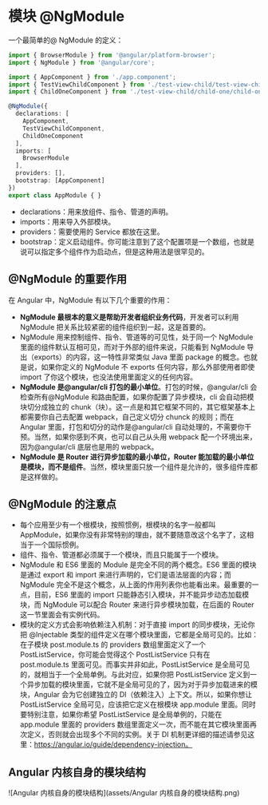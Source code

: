 # 模块 @NgModule

一个最简单的@ NgModule 的定义：

```typescript
import { BrowserModule } from '@angular/platform-browser';
import { NgModule } from '@angular/core';

import { AppComponent } from './app.component';
import { TestViewChildComponent } from './test-view-child/test-view-child.component';
import { ChildOneComponent } from './test-view-child/child-one/child-one.component';

@NgModule({
  declarations: [
    AppComponent,
    TestViewChildComponent,
    ChildOneComponent
  ],
  imports: [
    BrowserModule
  ],
  providers: [],
  bootstrap: [AppComponent]
})
export class AppModule { }
```

- declarations：用来放组件、指令、管道的声明。
- imports：用来导入外部模块。
- providers：需要使用的 Service 都放在这里。
- bootstrap：定义启动组件。你可能注意到了这个配置项是一个数组，也就是说可以指定多个组件作为启动点，但是这种用法是很罕见的。

## @NgModule 的重要作用

在 Angular 中，NgModule 有以下几个重要的作用：

- **NgModule 最根本的意义是帮助开发者组织业务代码**，开发者可以利用 NgModule 把关系比较紧密的组件组织到一起，这是首要的。
- NgModule 用来控制组件、指令、管道等的可见性，处于同一个 NgModule 里面的组件默认互相可见，而对于外部的组件来说，只能看到 NgModule 导出（exports）的内容，这一特性非常类似 Java 里面 package 的概念。也就是说，如果你定义的 NgModule 不 exports 任何内容，那么外部使用者即使 import 了你这个模块，也没法使用里面定义的任何内容。
- **NgModule 是@angular/cli 打包的最小单位**。打包的时候，@angular/cli 会检查所有@NgModule 和路由配置，如果你配置了异步模块，cli 会自动把模块切分成独立的 chunk（块）。这一点是和其它框架不同的，其它框架基本上都需要你自己去配置 webpack，自己定义切分 chunck 的规则；而在 Angular 里面，打包和切分的动作是@angular/cli 自动处理的，不需要你干预。当然，如果你感到不爽，也可以自己从头用 webpack 配一个环境出来，因为@angular/cli 底层也是用的 webpack。
- **NgModule 是 Router 进行异步加载的最小单位，Router 能加载的最小单位是模块，而不是组件**。当然，模块里面只放一个组件是允许的，很多组件库都是这样做的。

## @NgModule 的注意点

- 每个应用至少有一个根模块，按照惯例，根模块的名字一般都叫 AppModule，如果你没有非常特别的理由，就不要随意改这个名字了，这相当于一个国际惯例。
- 组件、指令、管道都必须属于一个模块，而且只能属于一个模块。
- NgModule 和 ES6 里面的 Module 是完全不同的两个概念。ES6 里面的模块是通过 export 和 import 来进行声明的，它们是语法层面的内容；而 NgModule 完全不是这个概念，从上面的作用列表你也能看出来。最重要的一点，目前，ES6 里面的 import 只能静态引入模块，并不能异步动态加载模块，而 NgModule 可以配合 Router 来进行异步模块加载，在后面的 Router 这一节里面会有实例代码。
- 模块的定义方式会影响依赖注入机制：对于直接 import 的同步模块，无论你把 @Injectable 类型的组件定义在哪个模块里面，它都是全局可见的。比如：在子模块 post.module.ts 的 providers 数组里面定义了一个 PostListService，你可能会觉得这个 PostListService 只有在 post.module.ts 里面可见。而事实并非如此，PostListService 是全局可见的，就相当于一个全局单例。与此对应，如果你把 PostListService 定义到一个异步加载的模块里面，它就不是全局可见的了，因为对于异步加载进来的模块，Angular 会为它创建独立的 DI（依赖注入）上下文。所以，如果你想让 PostListService 全局可见，应该把它定义在根模块 app.module 里面。同时要特别注意，如果你希望 PostListService 是全局单例的，只能在 app.module 里面的 providers 数组里面定义一次，而不能在其它模块里面再次定义，否则就会出现多个不同的实例。关于 DI 机制更详细的描述请参见这里：https://angular.io/guide/dependency-injection。

## Angular 内核自身的模块结构

 ![Angular 内核自身的模块结构](assets/Angular 内核自身的模块结构.png)

